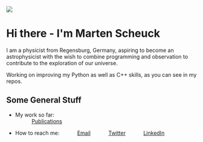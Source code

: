 <img src="RegensburgSkyline.jpg &auto=format&fit=crop&w=975&h=300&q=80">

# Hi there - I'm Marten Scheuck
I am a physicist from Regensburg, Germany, aspiring to become an astrophysicist with the wish to combine programming and observation to contribute to the exploration of our universe.

Working on improving my Python as well as C++ skills, as you can see in my repos.

## Some General Stuff
* My work so far:<br>
&nbsp;&nbsp;&nbsp;&nbsp;&nbsp;&nbsp;&nbsp;&nbsp;&nbsp;&nbsp; [Publications](https://www.researchgate.net/profile/Marten-Scheuck-2)<br>

* How to reach me:
&nbsp;&nbsp;&nbsp;&nbsp;&nbsp;&nbsp;&nbsp;&nbsp;&nbsp;&nbsp; [Email](martenscheuck@gmail.com)
&nbsp;&nbsp;&nbsp;&nbsp;&nbsp;&nbsp;&nbsp;&nbsp;&nbsp;&nbsp; [Twitter](https://twitter.com/MartenScheuck)
&nbsp;&nbsp;&nbsp;&nbsp;&nbsp;&nbsp;&nbsp;&nbsp;&nbsp;&nbsp; [LinkedIn](https://www.linkedin.com/in/marten-scheuck/)

